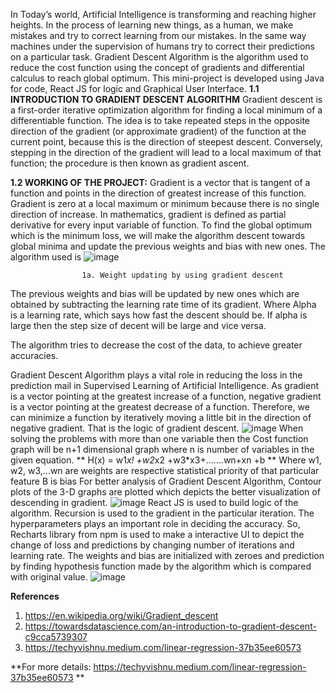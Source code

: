 In Today’s world, Artificial Intelligence is transforming and reaching higher heights. In the process of learning new things, as a human, we make mistakes and try to correct learning from our mistakes. In the same way machines under the supervision of humans try to correct their predictions on a particular task. Gradient Descent Algorithm is the algorithm used to reduce the cost function using the concept of gradients and differential calculus to reach global optimum. This mini-project is developed using Java for code, React JS for logic and Graphical User Interface.
**1.1 INTRODUCTION TO GRADIENT DESCENT ALGORITHM**
Gradient descent is a first-order iterative optimization algorithm for finding a local minimum of a differentiable function. The idea is to take repeated steps in the opposite direction of the gradient (or approximate gradient) of the function at the current point, because this is the direction of steepest descent. Conversely, stepping in the direction of the gradient will lead to a local maximum of that function; the procedure is then known as gradient ascent.

**1.2 WORKING OF THE PROJECT:**
Gradient is a vector that is tangent of a function and points in the direction of greatest increase of this function. Gradient is zero at a local maximum or minimum because there is no single direction of increase. In mathematics, gradient is defined as partial derivative for every input variable of function.
To find the global optimum which is the minimum loss, we will make the algorithm descent towards global minima and update the previous weights and bias with new ones. The algorithm used is
 ![image](https://user-images.githubusercontent.com/61362200/128690915-98a402dd-b5ac-48f0-a143-a914ed92a658.png)

					1a. Weight updating by using gradient descent
The previous weights and bias will be updated by new ones which are obtained by subtracting the learning rate time of its gradient.
Where Alpha is a learning rate, which says how fast the descent should be. If alpha is large then the step size of decent will be large and vice versa.

The algorithm tries to decrease the cost of the data, to achieve greater accuracies.

Gradient Descent Algorithm plays a vital role in reducing the loss in the prediction mail in Supervised Learning of Artificial Intelligence.
As gradient is a vector pointing at the greatest increase of a function, negative gradient is a vector pointing at the greatest decrease of a function. Therefore, we can minimize a function by iteratively moving a little bit in the direction of negative gradient. That is the logic of gradient descent.
![image](https://user-images.githubusercontent.com/61362200/128691000-08bbe4be-76e9-4413-844d-4546e5912b46.png)
When solving the problems with more than one variable then the Cost function graph will be n+1 dimensional graph where  n is number of variables in the given equation. 
**
H(x) = w1*x! +w2*x2 +w3*x3+…….wn+xn +b
**
Where w1, w2, w3,…wn are weights are respective statistical priority of that particular feature
B is bias
For better analysis of Gradient Descent Algorithm, Contour plots of the 3-D graphs are plotted which depicts the better visualization of descending in gradient.
![image](https://user-images.githubusercontent.com/61362200/128691061-fc7229b4-6d6a-4182-b4ec-1679741bf14d.png)
React JS is used to build logic of the algorithm. Recursion is used to the gradient in the particular iteration. The hyperparameters plays an important role in deciding the accuracy. So, Recharts library from npm is used to make a interactive UI to depict the change of loss and predictions by changing number of iterations and learning rate.
	The weights and bias are initialized with zeroes and prediction by finding hypothesis function made by the algorithm which is compared with original value. 
![image](https://user-images.githubusercontent.com/61362200/128691218-42c63262-81b9-4ca5-af2c-1a58e4aed524.png)

**References**
1.	https://en.wikipedia.org/wiki/Gradient_descent
2.	https://towardsdatascience.com/an-introduction-to-gradient-descent-c9cca5739307
3.	https://techyvishnu.medium.com/linear-regression-37b35ee60573


**For more details: https://techyvishnu.medium.com/linear-regression-37b35ee60573 **

